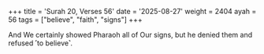 +++
title = 'Surah 20, Verses 56'
date = '2025-08-27'
weight = 2404
ayah = 56
tags = ["believe", "faith", "signs"]
+++

And We certainly showed Pharaoh all of Our signs, but he denied them and refused ˹to believe˺.